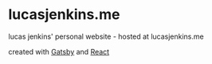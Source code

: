 # lucasjenkins.me
lucas jenkins' personal website - hosted at lucasjenkins.me

created with [Gatsby](http://www.gatsbyjs.org) and [React](http://reactjs.org)
